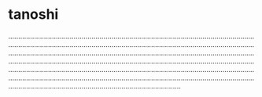 # tanoshi

...............................................................................................................................................................................................................................................................................................................................................................................................................................................................................................................................................................................................................................................................................................................................................................................................................................................................